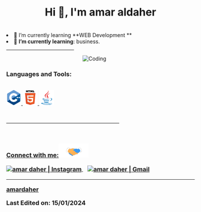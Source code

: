 <h1 align="center">Hi 👋, I'm amar aldaher</h1>
<br>

<li>🌱 I’m currently learning **WEB Development ** </li>
          <li>🌱 <b>I’m currently learning</b>: business.</li>
        
            
<hr width="36%" >


 
 <img align="right" alt="Coding" width="300" src="https://cdn.dribbble.com/users/1277312/screenshots/14733298/media/39b1045e593737587dd60e42c8422d1f.gif" >


<br>

<h3 align="left">Languages and Tools:</h3>
<p align="left">  <br> <a href="https://www.w3schools.com/cpp/" target="_blank" rel="noreferrer"> <img src="https://raw.githubusercontent.com/devicons/devicon/master/icons/cplusplus/cplusplus-original.svg" alt="cplusplus" width="40" height="40"/> </a> 
 <a href="https://www.w3.org/html/" target="_blank" rel="noreferrer"> <img src="https://raw.githubusercontent.com/devicons/devicon/master/icons/html5/html5-original-wordmark.svg" alt="html5" width="40" height="40"/> </a> <a href="https://www.java.com" target="_blank" rel="noreferrer"> <img src="https://raw.githubusercontent.com/devicons/devicon/master/icons/java/java-original.svg" alt="java" width="40" height="40"/> 





<br> <hr width="60%" ><br>
<h3 align="left">Connect with me:<img src="https://github.com/0xAbdulKhalid/0xAbdulKhalid/raw/main/assets/mdImages/handshake.gif" width ="80">
<br>

<p align="left">





 <a href="https://www.instagram.com/amar.aldaher3.7" target="_blank">
      <img align="center" alt="amar daher | Instagram" width="30em" src="https://img.icons8.com/ios-glyphs/50/000000/instagram-new.png" />
      </a> &nbsp;&nbsp;
      <a href="mailto:amardaher9@gmail.com" >
      <img align="center" alt="amar daher | Gmail" width="30em" src="https://img.icons8.com/ios-glyphs/50/000000/gmail.png" />
      </a> 

<br>
        
        
           
          
   



------


[amardaher](https://github.com/amardaher)

Last Edited on: 15/01/2024